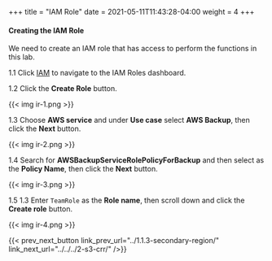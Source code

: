 +++
title = "IAM Role"
date =  2021-05-11T11:43:28-04:00
weight = 4
+++

#### Creating the IAM Role

We need to create an IAM role that has access to perform the functions in this lab.

1.1 Click [IAM](https://us-east-1.console.aws.amazon.com/iamv2/home?region=us-east-1#/roles) to navigate to the IAM Roles dashboard.

1.2 Click the **Create Role** button.

{{< img ir-1.png >}}

1.3 Choose **AWS service** and under **Use case** select **AWS Backup**, then click the **Next** button.

{{< img ir-2.png >}}

1.4 Search for **AWSBackupServiceRolePolicyForBackup** and then select as the **Policy Name**, then click the **Next** button.

{{< img ir-3.png >}}

1.5 1.3 Enter `TeamRole` as the **Role name**, then scroll down and click the **Create role** button.

{{< img ir-4.png >}}

{{< prev_next_button link_prev_url="../1.1.3-secondary-region/" link_next_url="../../../2-s3-crr/" />}}
